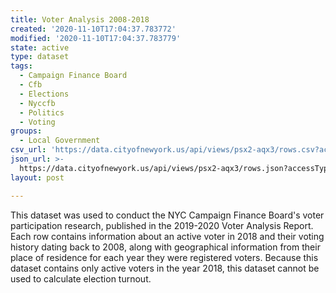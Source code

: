 ```yaml
---
title: Voter Analysis 2008-2018
created: '2020-11-10T17:04:37.783772'
modified: '2020-11-10T17:04:37.783779'
state: active
type: dataset
tags:
  - Campaign Finance Board
  - Cfb
  - Elections
  - Nyccfb
  - Politics
  - Voting
groups:
  - Local Government
csv_url: 'https://data.cityofnewyork.us/api/views/psx2-aqx3/rows.csv?accessType=DOWNLOAD'
json_url: >-
  https://data.cityofnewyork.us/api/views/psx2-aqx3/rows.json?accessType=DOWNLOAD
layout: post

---
```

This dataset was used to conduct the NYC Campaign Finance Board's voter participation research, published in the 2019-2020 Voter Analysis Report. Each row contains information about an active voter in 2018 and their voting history dating back to 2008, along with geographical information from their place of residence for each year they were registered voters. 
Because this dataset contains only active voters in the year 2018, this dataset cannot be used to calculate election turnout.
